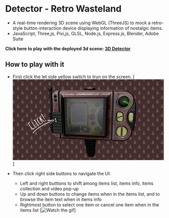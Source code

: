 # Detector - Retro Wasteland

- A real-time rendering 3D scene using WebGL (ThreeJS) to mock a retro-style button-interaction device displaying information of nostalgic items.
- JavaScript, Three,js, Pixi,js, GLSL, Node.js, Express.js, Blender, Adobe Suite

**Click here to play with the deployed 3d scene: [3D Detector](https://ui-request.vercel.app/)**

## How to play with it

- First click the let side yellow switch to trun on the screen.
  [![Click the left switch](<readme-pics/click 2023-01-31 090859.png>)]

- Then click right side buttons to navigate the UI:
  - Left and right butttons to shift among items list, items info, items collection and video pop-up
  - Up and down buttons to change items when in the items list, and to browse the item text when in items info
  - Rightmost button to select one item or cancel one item when in the items list
    [![Watch the gif](https://j.gifs.com/lRymPJ.gif)]
